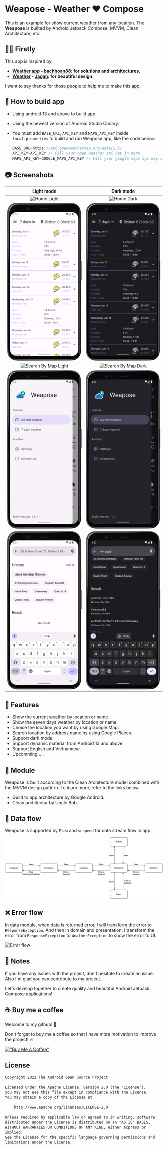 # Weapose - Weather ❤️ Compose

This is an example for show current weather from any location. The **Weapose** is builted by Android Jetpack Compose, MVVM, Clean Architecture, etc.

## :ok_woman: Firstly

This app is inspired by:

- **[Weather app](https://github.com/bachhoan88/MAD-Clean-Architecture) - [bachhoan88](https://github.com/bachhoan88): for solutions and architectures.**
- **[Weather](https://www.uplabs.com/posts/weather-kit) - [Jagan](https://www.uplabs.com/jaganbv): for beautiful design.**

I want to say thanks for those people to help me to make this app.

## :hammer: How to build app

- Using android 13 and above to build app.
- Using the newest version of Android Studio Canary.
- You must add `BASE_URL`, `API_KEY` and `MAPS_API_KEY` inside `local.properties` to build and run Weapose app, like the code below:

    ```kotlin
    BASE_URL=https://api.openweathermap.org/data/2.5/
    API_KEY=API_KEY // Fill your open weather api key in here
    MAPS_API_KEY=GOOGLE_MAPS_API_KEY // Fill your google maps api key in here
    ```

## :camera: Screenshots

| Light mode | Dark mode |
| :---: | :---: |
| ![Home Light](image/home_light.png "Home Light") | ![Home Dark](image/home_dark.png "Home Dark") |
| ![Seven Days Light](image/seven_days_light.png "Seven Days Light") | ![Seven Days Light](image/seven_days_dark.png "Seven Days Light") |
| ![Search By Map Light](image/search_by_map_light.png "Search By Map Light") | ![Search By Map Dark](image/search_by_map_dark.png "Search By Map Dark") |
| ![Drawer Light](image/drawer_light.png "Drawer Light") | ![Drawer Dark](image/drawer_dark.png "Drawer Dark") |
| ![Search By Text Light](image/search_by_text_light.png "Search By Text Light") | ![Search By Text Dark](image/search_by_text_dark.png "Search By Text Dark") |

## :blue_book: Features

- Show the current weather by location or name.
- Show the seven days weather by location or name.
- Choice the location you want by using Google Map.
- Search location by address name by using Google Places.
- Support dark mode.
- Support dynamic material from Android 13 and above.
- Support English and Vietnamese.
- Upcomming ….

## :open_file_folder: Module

Weapose is built according to the Clean Architecture model combined with the MVVM design pattern. To learn more, refer to the links below.

- Guild to app architecture by Google Android.
- Clean architectur by Uncle Bob.

## :tram: Data flow

Weapose is supported by `Flow` and `suspend` for data stream flow in app.

![Data flow](image/data_flow.png "Data flow")

## :x: Error flow

In data module, when data is returned error, I will transform the error to `ResponseException`. And then in domain and presentation, I transform the error from `ResponseException` to `WeatherException` to show the error to UI.

![Error flow](image/error_flow.png "Error flow")

## :bell: Notes

If you have any issues with the project, don't hesitate to create an issue. Also I'm glad you can contribute to my project.

Let's develop together to create quality and beautiful Android Jetpack Compose applications!

## :coffee: Buy me a coffee

Welcome to my github! :wave:

Don't forget to buy me a coffee so that I have more motivation to improve the project! :fire:

[!["Buy Me A Coffee"](https://www.buymeacoffee.com/assets/img/custom_images/orange_img.png)](https://www.buymeacoffee.com/hide.your.code)

## License

```
Copyright 2022 The Android Open Source Project

Licensed under the Apache License, Version 2.0 (the "License");
you may not use this file except in compliance with the License.
You may obtain a copy of the License at

    http://www.apache.org/licenses/LICENSE-2.0

Unless required by applicable law or agreed to in writing, software
distributed under the License is distributed on an "AS IS" BASIS,
WITHOUT WARRANTIES OR CONDITIONS OF ANY KIND, either express or implied.
See the License for the specific language governing permissions and
limitations under the License.
```
